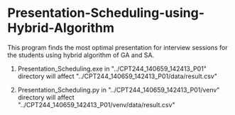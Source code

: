 # Presentation-Scheduling-using-Hybrid-Algorithm
This program finds the most optimal presentation for interview sessions for the students using hybrid algorithm of GA and SA.

1.	Presentation_Scheduling.exe in "../CPT244_140659_142413_P01" directory
	will affect "../CPT244_140659_142413_P01/data/result.csv"

2.	Presentation_Scheduling.py in "../CPT244_140659_142413_P01/venv" directory
	will affect "../CPT244_140659_142413_P01/venv/data/result.csv"
